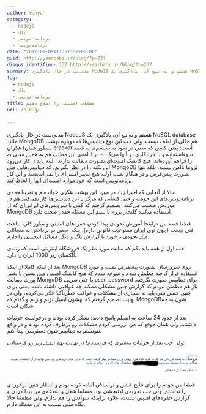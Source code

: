 ```yaml
---
author: Yahya
category:
  - nodejs
  - باگ
  - برنامه-نویسی
  - برنامه‌نویسی
date: "2017-01-09T11:57:02+00:00"
guid: http://ysarbabi.ir/blog/?p=237
disqus_identifier: 237 http://ysarbabi.ir/blog/?p=237
summary: مدتی‌ست در حال یادگیری NodeJS هستم و به تبع آن، یادگیری یک NoSQL database مانند MongoDB هم خالی از لطف نیست. ولی خب این نوع دیتابیس‌ها که دوباره بهشت هکران (منظور همان cracker است: یعنی کسی که سعی در نفوذ به سیسم‌ها به قصد سوء‌استفاده و یا خرابکاری در آنها می‌کند - در ادامه‌ی این مطلب هم به همین معنی به کار می‌رود. ) را فراهم آورده‌اند، هیچ کانفیگ امنیت‌ای بصورت دیفالت ندارند! البته باید این نکته را در نظر بگیریم، که دیتابیس‌هایی مثل MongoDB لزوما ناامن نیستد، بلکه تنها بصورت پیش‌فرض و در هنگام نصب اولیه هیچ تدبیر امنتی‌ای را نمی‌اندیشند و این کار برنامه‌نویس است که خود موارد امنیت‌ای آنها را لحاظ کند.
tag:
  - nodejs
  - باگ
  - برنامه-نویسی
title: مشکلات امنیتی را اطلاع دهیم
url: /a-bug/

---
```

مدتی‌ست در حال یادگیری NodeJS هستم و به تبع آن، یادگیری یک NoSQL database مانند MongoDB هم خالی از لطف نیست. ولی خب این نوع دیتابیس‌ها که دوباره بهشت هکران (منظور همان cracker است: یعنی کسی که سعی در نفوذ به سیسم‌ها به قصد سوء‌استفاده و یا خرابکاری در آنها می‌کند - در ادامه‌ی این مطلب هم به همین معنی به کار می‌رود. ) را فراهم آورده‌اند، هیچ کانفیگ امنیت‌ای بصورت دیفالت ندارند! البته باید این نکته را در نظر بگیریم، که دیتابیس‌هایی مثل MongoDB لزوما ناامن نیستد، بلکه تنها بصورت پیش‌فرض و در هنگام نصب اولیه هیچ تدبیر امنتی‌ای را نمی‌اندیشند و این کار برنامه‌نویس است که خود موارد امنیت‌ای آنها را لحاظ کند.

حالا از آنجایی که اخیرا زیاد در مورد این بهشت هکری خوانده‌ام و تقریبا همه‌ی برنامه‌نویس‌های این حوضه و حتی کسانی که هرگز با این دیتابیس‌ها کار نمی‌کنند هم در موردش صحبت می‌کنند، تصمیم گرفتم که کمی با سرویس‌های ایرانی‌ای که از MongoDB استفاده میکنند کلنجار بروم تا ببینم این مسئله چقدر صحت دارد.

قطعا قصد من دراینجا آموزش نحوه‌ی پیدا کردن حفره‌های امنیتی و بطور کلی مباحث فنی نیست (چون توی ایران ممنوعیت قانونی داره)، بلکه  سعی در پرداختن به مسائلی مثل نحوه‌ی برخورد با گزارش باگ و دیگر مسائل اینچنینی را دارم.

خب اول از همه باید بگم که سایت مورد نظر یک فروشگاه اینترنتی است که رتبه‌ی الکسای زیر 1000 ایران را دارد.

بعد از اینکه کاملا از اینکه MongoDB روی سرورشان بصورت پیشفرض نصب و مورد استفاده قرار گرفته مطمئن شدم و متوجه شدم که هیچ کانفیگ امنیتی مثل بستن یا تغییر پورت دیفالت MongoDB یا حتی تعریف user\_password برای دیتابیس صورت نگرفته. باز هم مطمئن نبودم که گزارش چنین مشکلی ممکنه چه عواقبی داشته باشه. یعنی برای چنین حسن نیتی باید به بسیاری از مشکلات و عواقب خطرناک! فکر می‌کردم، ولی در نهایت تصمیم گرفتم که بهشون ایمیل بزنم و زدم و گفتم که MongoDBشون به چه شکلی است.

بعد از حدود 24 ساعت به ایمیلم پاسخ دادند؛ تشکر کرده بودند و درخواست جزئیات داشتند. ولی همان موقع که من بررسی کردم مشکلات رو برطرف کرده بودند و در واقع نتونستم به دیتابیس‌شون دسترسی پیدا کنم.

ولی خب بعد از جزئیات بیشتری که فرستادم! در نهایت بهم ایمیل زیر رو فرستادن:

[![](/wp-content/uploads/2017/01/email_screenshot.png)](/blog/wp-content/uploads/2017/01/email_screenshot.png)

قطعا من خودم را برای نتایج خشن و ترسناکی آماده کرده بودم و انتظار چنین برخوردی را نداشتم. ولی خب تجربه‌ی لذتبخشی بود. مسلما شغل و دغدغه‌ی من پیدا کردن و گزارش حفره‌های امنیتی نیست، علاوه براینکه سوادش را هم ندارم. ولی مطمئنا حالا نگاه مثبی نسبت به این مسئله دارم.
